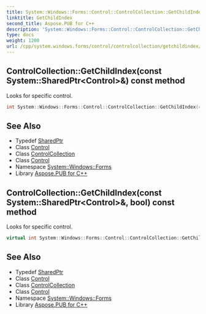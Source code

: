 ```yaml
---
title: System::Windows::Forms::Control::ControlCollection::GetChildIndex method
linktitle: GetChildIndex
second_title: Aspose.PUB for C++
description: 'System::Windows::Forms::Control::ControlCollection::GetChildIndex method. Looks for specific control in C++.'
type: docs
weight: 1200
url: /cpp/system.windows.forms/control/controlcollection/getchildindex/
---
```

## ControlCollection::GetChildIndex(const System::SharedPtr\<Control\>\&) const method


Looks for specific control.

```cpp
int System::Windows::Forms::Control::ControlCollection::GetChildIndex(const System::SharedPtr<Control> &child) const
```

## See Also

* Typedef [SharedPtr](../../../../system/sharedptr/)
* Class [Control](../../)
* Class [ControlCollection](../)
* Class [Control](../../)
* Namespace [System::Windows::Forms](../../../)
* Library [Aspose.PUB for C++](../../../../)
## ControlCollection::GetChildIndex(const System::SharedPtr\<Control\>\&, bool) const method


Looks for specific control.

```cpp
virtual int System::Windows::Forms::Control::ControlCollection::GetChildIndex(const System::SharedPtr<Control> &child, bool throwException) const
```

## See Also

* Typedef [SharedPtr](../../../../system/sharedptr/)
* Class [Control](../../)
* Class [ControlCollection](../)
* Class [Control](../../)
* Namespace [System::Windows::Forms](../../../)
* Library [Aspose.PUB for C++](../../../../)
